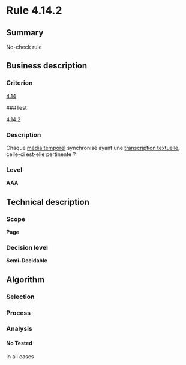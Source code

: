 # Rule 4.14.2

## Summary

No-check rule

## Business description

### Criterion

[4.14](http://references.modernisation.gouv.fr/sites/default/files/RGAA3_RC2-1/referentiel_technique.htm#crit-4-14)

###Test

[4.14.2](http://references.modernisation.gouv.fr/sites/default/files/RGAA3_RC2-1/referentiel_technique.htm#test-4-14-2)

### Description

Chaque <a href="http://references.modernisation.gouv.fr/sites/default/files/RGAA3_RC2-1/glossaire.htm#mMediaTemp">m&eacute;dia temporel</a> synchronis&eacute; ayant une <a href="http://references.modernisation.gouv.fr/sites/default/files/RGAA3_RC2-1/glossaire.htm#mTranscriptTextuel">transcription textuelle</a>, celle-ci est-elle pertinente ?

### Level

**AAA**

## Technical description

### Scope

**Page**

### Decision level

**Semi-Decidable**

## Algorithm

### Selection

### Process

### Analysis

#### No Tested 

In all cases
